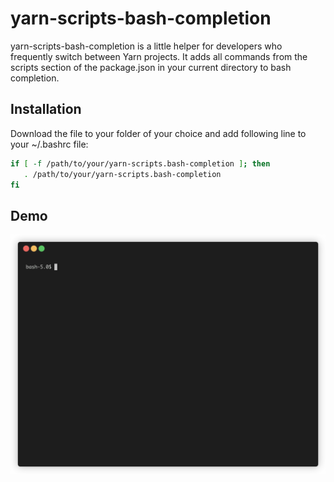 # yarn-scripts-bash-completion

yarn-scripts-bash-completion is a little helper for developers who frequently switch between Yarn projects. It adds all commands from the scripts section of the package.json in your current directory to bash completion.

## Installation

Download the file to your folder of your choice and add following line to your ~/.bashrc file:

```bash
if [ -f /path/to/your/yarn-scripts.bash-completion ]; then
   . /path/to/your/yarn-scripts.bash-completion
fi
```

## Demo

<img src="assets/demo.gif" />

